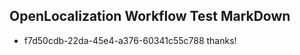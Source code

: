## OpenLocalization Workflow Test MarkDown
* f7d50cdb-22da-45e4-a376-60341c55c788 thanks!

<!--HONumber=Aug16_HO4-->


